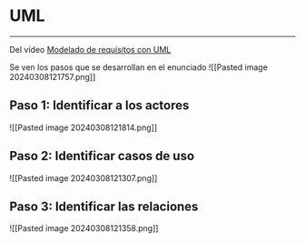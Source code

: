 # UML
---
Del vídeo [Modelado de requisitos con UML](https://youtu.be/1fJaY3J5MCY) 

Se ven los pasos que se desarrollan en el enunciado
![[Pasted image 20240308121757.png]]
## Paso 1: Identificar a los actores
![[Pasted image 20240308121814.png]]
## Paso 2: Identificar casos de uso
   
![[Pasted image 20240308121307.png]]
   
## Paso 3: Identificar las relaciones
![[Pasted image 20240308121358.png]]

